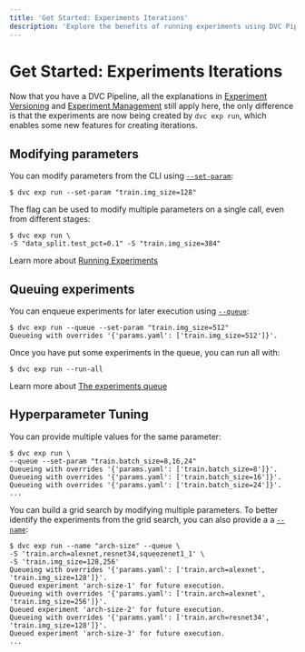 ```yaml
---
title: 'Get Started: Experiments Iterations'
description: 'Explore the benefits of running experiments using DVC Pipelines.'
---
```


# Get Started: Experiments Iterations

Now that you have a <abbr>DVC Pipeline</abbr>, all the explanations in
[Experiment Versioning](/doc/start/experiments/experiment-versioning) and
[Experiment Management](/doc/start/experiments/experiment-management) still
apply here, the only difference is that the experiments are now being created by
`dvc exp run`, which enables some new features for creating iterations.

## Modifying parameters

You can modify <abbr>parameters</abbr> from the CLI using
[`--set-param`](/doc/command-reference/exp/run#--set-param):

```cli
$ dvc exp run --set-param "train.img_size=128"
```

The flag can be used to modify multiple parameters on a single call, even from
different stages:

```cli
$ dvc exp run \
-S "data_split.test_pct=0.1" -S "train.img_size=384"
```

<admon type="info">

Learn more about
[Running Experiments](/doc/user-guide/experiment-management/running-experiments)

</admon>

## Queuing experiments

You can enqueue experiments for later execution using
[`--queue`](/doc/command-reference/exp/run#--queue):

```cli
$ dvc exp run --queue --set-param "train.img_size=512"
Queueing with overrides '{'params.yaml': ['train.img_size=512']}'.
```

Once you have put some experiments in the queue, you can run all with:

```cli
$ dvc exp run --run-all
```

<admon type="info">

Learn more about
[The experiments queue](/doc/user-guide/experiment-management/running-experiments#the-experiments-queue)

</admon>

## Hyperparameter Tuning

You can provide multiple values for the same parameter:

```cli
$ dvc exp run \
--queue --set-param "train.batch_size=8,16,24"
Queueing with overrides '{'params.yaml': ['train.batch_size=8']}'.
Queueing with overrides '{'params.yaml': ['train.batch_size=16']}'.
Queueing with overrides '{'params.yaml': ['train.batch_size=24']}'.
...
```

You can build a grid search by modifying multiple parameters. To better identify
the experiments from the grid search, you can also provide a a
[`--name`](/doc/command-reference/exp/run#--name):

```cli
$ dvc exp run --name "arch-size" --queue \
-S 'train.arch=alexnet,resnet34,squeezenet1_1' \
-S 'train.img_size=128,256'
Queueing with overrides '{'params.yaml': ['train.arch=alexnet', 'train.img_size=128']}'.
Queued experiment 'arch-size-1' for future execution.
Queueing with overrides '{'params.yaml': ['train.arch=alexnet', 'train.img_size=256']}'.
Queued experiment 'arch-size-2' for future execution.
Queueing with overrides '{'params.yaml': ['train.arch=resnet34', 'train.img_size=128']}'.
Queued experiment 'arch-size-3' for future execution.
...
```
